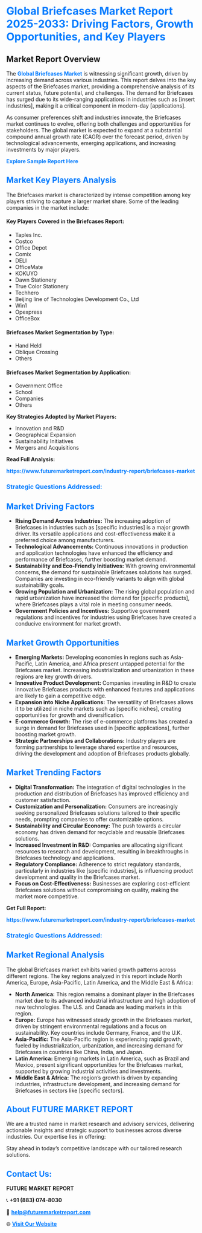 <h1 style="color: #007BFF;">Global Briefcases Market Report 2025-2033: Driving Factors, Growth Opportunities, and Key Players</h1>

<section id="overview">
<h2>Market Report Overview</h2>
<p>The <a href="https://www.futuremarketreport.com/industry-report/briefcases-market" style="color: #007BFF; text-decoration: none;"><strong>Global Briefcases Market</strong></a> is witnessing significant growth, driven by increasing demand across various industries. This report delves into the key aspects of the Briefcases market, providing a comprehensive analysis of its current status, future potential, and challenges. The demand for Briefcases has surged due to its wide-ranging applications in industries such as [insert industries], making it a critical component in modern-day [applications].</p>
<p>As consumer preferences shift and industries innovate, the Briefcases market continues to evolve, offering both challenges and opportunities for stakeholders. The global market is expected to expand at a substantial compound annual growth rate (CAGR) over the forecast period, driven by technological advancements, emerging applications, and increasing investments by major players.</p>
</section>

<section id="overview">
<p><a href="https://www.futuremarketreport.com/request-sample/reportId=54817" style="color: #007BFF; text-decoration: none;"><strong>Explore Sample Report Here</strong></a></p>
</section>

<section id="key-players">
<h2 style="color: #007BFF;">Market Key Players Analysis</h2>
<p>The Briefcases market is characterized by intense competition among key players striving to capture a larger market share. Some of the leading companies in the market include:</p>
<h4>Key Players Covered in the Briefcases Report:</h4>
<ul><li>Taples Inc.</li><li>Costco</li><li>Office Depot</li><li>Comix</li><li>DELI</li><li>OfficeMate</li><li>KOKUYO</li><li>Dawn Stationery</li><li>True Color Stationery</li><li>Techhero</li><li>Beijing line of Technologies Development Co., Ltd</li><li>Win1</li><li>Opexpress</li><li>OfficeBox</li></ul>
<h4>Briefcases Market Segmentation by Type:</h4>
<ul><li>Hand Held</li><li>Oblique Crossing</li><li>Others</li></ul>

<h4>Briefcases Market Segmentation by Application:</h4>
<ul><li>Government Office</li><li>School</li><li>Companies</li><li>Others</li></ul>
<p><strong>Key Strategies Adopted by Market Players:</strong></p>
<ul>
<li>Innovation and R&D</li>
<li>Geographical Expansion</li>
<li>Sustainability Initiatives</li>
<li>Mergers and Acquisitions</li>
</ul>
</section>

<section>
<p><strong>Read Full Analysis: </strong></p><a href="https://www.futuremarketreport.com/industry-report/briefcases-market" style="color: #007BFF; text-decoration: none;"><strong>https://www.futuremarketreport.com/industry-report/briefcases-market</strong></a>
<h3 style="color: #007BFF;">Strategic Questions Addressed:</h3>
</section>

<section id="driving-factors">
<h2 style="color: #007BFF;">Market Driving Factors</h2>
<ul>
<li><strong>Rising Demand Across Industries:</strong> The increasing adoption of Briefcases in industries such as [specific industries] is a major growth driver. Its versatile applications and cost-effectiveness make it a preferred choice among manufacturers.</li>
<li><strong>Technological Advancements:</strong> Continuous innovations in production and application technologies have enhanced the efficiency and performance of Briefcases, further boosting market demand.</li>
<li><strong>Sustainability and Eco-Friendly Initiatives:</strong> With growing environmental concerns, the demand for sustainable Briefcases solutions has surged. Companies are investing in eco-friendly variants to align with global sustainability goals.</li>
<li><strong>Growing Population and Urbanization:</strong> The rising global population and rapid urbanization have increased the demand for [specific products], where Briefcases plays a vital role in meeting consumer needs.</li>
<li><strong>Government Policies and Incentives:</strong> Supportive government regulations and incentives for industries using Briefcases have created a conducive environment for market growth.</li>
</ul>
</section>

<section id="growth-opportunities">
<h2 style="color: #007BFF;">Market Growth Opportunities</h2>
<ul>
<li><strong>Emerging Markets:</strong> Developing economies in regions such as Asia-Pacific, Latin America, and Africa present untapped potential for the Briefcases market. Increasing industrialization and urbanization in these regions are key growth drivers.</li>
<li><strong>Innovative Product Development:</strong> Companies investing in R&D to create innovative Briefcases products with enhanced features and applications are likely to gain a competitive edge.</li>
<li><strong>Expansion into Niche Applications:</strong> The versatility of Briefcases allows it to be utilized in niche markets such as [specific niches], creating opportunities for growth and diversification.</li>
<li><strong>E-commerce Growth:</strong> The rise of e-commerce platforms has created a surge in demand for Briefcases used in [specific applications], further boosting market growth.</li>
<li><strong>Strategic Partnerships and Collaborations:</strong> Industry players are forming partnerships to leverage shared expertise and resources, driving the development and adoption of Briefcases products globally.</li>
</ul>
</section>

<section id="trending-factors">
<h2 style="color: #007BFF;">Market Trending Factors</h2>
<ul>
<li><strong>Digital Transformation:</strong> The integration of digital technologies in the production and distribution of Briefcases has improved efficiency and customer satisfaction.</li>
<li><strong>Customization and Personalization:</strong> Consumers are increasingly seeking personalized Briefcases solutions tailored to their specific needs, prompting companies to offer customizable options.</li>
<li><strong>Sustainability and Circular Economy:</strong> The push towards a circular economy has driven demand for recyclable and reusable Briefcases solutions.</li>
<li><strong>Increased Investment in R&D:</strong> Companies are allocating significant resources to research and development, resulting in breakthroughs in Briefcases technology and applications.</li>
<li><strong>Regulatory Compliance:</strong> Adherence to strict regulatory standards, particularly in industries like [specific industries], is influencing product development and quality in the Briefcases market.</li>
<li><strong>Focus on Cost-Effectiveness:</strong> Businesses are exploring cost-efficient Briefcases solutions without compromising on quality, making the market more competitive.</li>
</ul>
</section>

<section>
<p><strong>Get Full Report: </strong></p><a href="https://www.futuremarketreport.com/industry-report/briefcases-market" style="color: #007BFF; text-decoration: none;"><strong>https://www.futuremarketreport.com/industry-report/briefcases-market</strong></a>
<h3 style="color: #007BFF;">Strategic Questions Addressed:</h3>
</section>


<section id="regional-analysis">
<h2 style="color: #007BFF;">Market Regional Analysis</h2>
<p>The global Briefcases market exhibits varied growth patterns across different regions. The key regions analyzed in this report include North America, Europe, Asia-Pacific, Latin America, and the Middle East & Africa:</p>
<ul>
<li><strong>North America:</strong> This region remains a dominant player in the Briefcases market due to its advanced industrial infrastructure and high adoption of new technologies. The U.S. and Canada are leading markets in this region.</li>
<li><strong>Europe:</strong> Europe has witnessed steady growth in the Briefcases market, driven by stringent environmental regulations and a focus on sustainability. Key countries include Germany, France, and the U.K.</li>
<li><strong>Asia-Pacific:</strong> The Asia-Pacific region is experiencing rapid growth, fueled by industrialization, urbanization, and increasing demand for Briefcases in countries like China, India, and Japan.</li>
<li><strong>Latin America:</strong> Emerging markets in Latin America, such as Brazil and Mexico, present significant opportunities for the Briefcases market, supported by growing industrial activities and investments.</li>
<li><strong>Middle East & Africa:</strong> The region’s growth is driven by expanding industries, infrastructure development, and increasing demand for Briefcases in sectors like [specific sectors].</li>
</ul>
</section>

<footer>
<h2 style="color: #007BFF;">About FUTURE MARKET REPORT</h2>
<p>We are a trusted name in market research and advisory services, delivering actionable insights and strategic support to businesses across diverse industries. Our expertise lies in offering:</p>

<p>Stay ahead in today’s competitive landscape with our tailored research solutions.</p>

<h2 style="color: #007BFF;">Contact Us:</h2>
<p><strong>FUTURE MARKET REPORT</strong></p>
<p>📞 <strong>+91 (883) 074-8030</strong></p>
<p>📧 <strong><a href="mailto:help@futuremarketreport.com" style="color: #007BFF;">help@futuremarketreport.com</a></strong></p>
<p>🌐 <strong><a href="https://www.futuremarketreport.com/" style="color: #007BFF;">Visit Our Website</a></strong></p>
</footer>